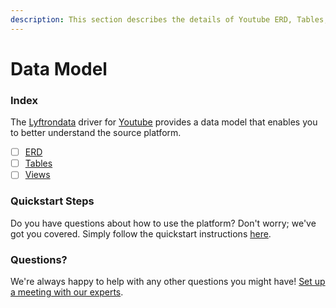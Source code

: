 ```yaml
---
description: This section describes the details of Youtube ERD, Tables, and Views.
---
```


# Data Model

### Index

The  [Lyftrondata](https://www.lyftrondata.com/) driver for [Youtube](https://www.lyftrondata.com/integration/marketing-analytics/youtube/) provides a data model that enables you to better understand the source platform.

* [ ] [ERD](erd.md)
* [ ] [Tables](tables.md)
* [ ] [Views](views.md)

### Quickstart Steps

Do you have questions about how to use the platform? Don't worry; we've got you covered. Simply follow the quickstart instructions [here](../README.md).


### Questions? <a href="#questions" id="questions"></a>

We're always happy to help with any other questions you might have! [Set up a meeting with our experts](https://www.lyftrondata.com/book-a-meeting/).

